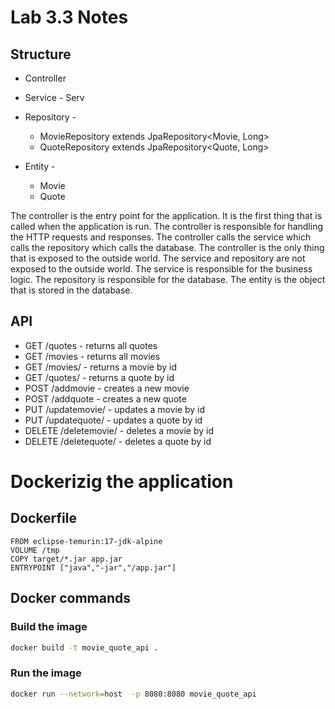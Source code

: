 # Lab 3.3 Notes

## Structure

* Controller 

* Service - Serv  

* Repository - 
    * MovieRepository extends JpaRepository<Movie, Long>
    * QuoteRepository extends JpaRepository<Quote, Long>

* Entity - 
    * Movie
    * Quote 


The controller is the entry point for the application. It is the first thing that is called when the application is run. The controller is responsible for handling the HTTP requests and responses. The controller calls the service which calls the repository which calls the database. The controller is the only thing that is exposed to the outside world. The service and repository are not exposed to the outside world. The service is responsible for the business logic. The repository is responsible for the database. The entity is the object that is stored in the database.

## API

* GET /quotes - returns all quotes
* GET /movies - returns all movies
* GET /movies/<id> - returns a movie by id
* GET /quotes/<id> - returns a quote by id
* POST /addmovie - creates a new movie
* POST /addquote - creates a new quote
* PUT /updatemovie/<id> - updates a movie by id
* PUT /updatequote/<id> - updates a quote by id
* DELETE /deletemovie/<id> - deletes a movie by id
* DELETE /deletequote/<id> - deletes a quote by id

# Dockerizig the application

## Dockerfile

```
FROM eclipse-temurin:17-jdk-alpine
VOLUME /tmp
COPY target/*.jar app.jar
ENTRYPOINT ["java","-jar","/app.jar"]
```

## Docker commands

### Build the image


```bash
docker build -t movie_quote_api .
```

### Run the image

```bash
docker run --network=host  -p 8080:8080 movie_quote_api
```






